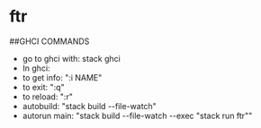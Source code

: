 # ftr

##GHCI COMMANDS
- go to ghci with: stack ghci
- In ghci:
- to get info: ":i NAME"
- to exit: ":q"
- to reload: ":r"
- autobuild: "stack build --file-watch"
- autorun main: "stack build --file-watch --exec "stack run ftr""